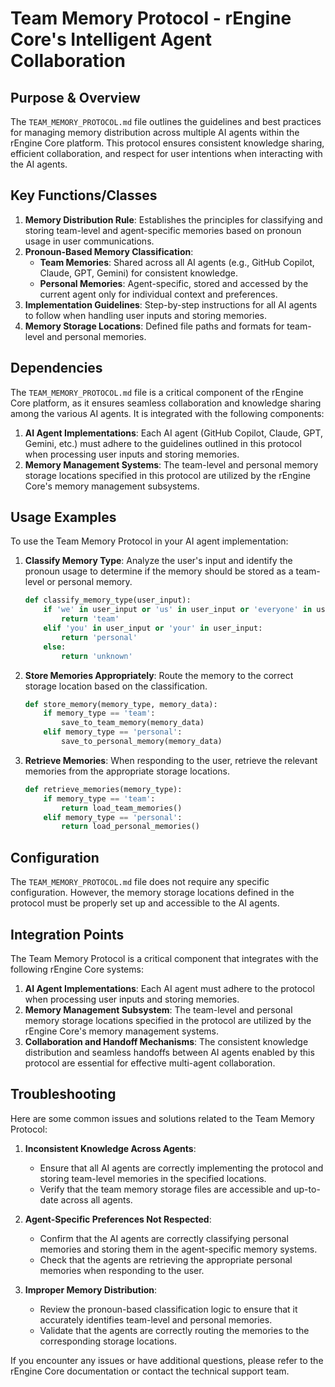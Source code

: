# Team Memory Protocol - rEngine Core's Intelligent Agent Collaboration

## Purpose & Overview

The `TEAM_MEMORY_PROTOCOL.md` file outlines the guidelines and best practices for managing memory distribution across multiple AI agents within the rEngine Core platform. This protocol ensures consistent knowledge sharing, efficient collaboration, and respect for user intentions when interacting with the AI agents.

## Key Functions/Classes

1. **Memory Distribution Rule**: Establishes the principles for classifying and storing team-level and agent-specific memories based on pronoun usage in user communications.
2. **Pronoun-Based Memory Classification**:
   - **Team Memories**: Shared across all AI agents (e.g., GitHub Copilot, Claude, GPT, Gemini) for consistent knowledge.
   - **Personal Memories**: Agent-specific, stored and accessed by the current agent only for individual context and preferences.
1. **Implementation Guidelines**: Step-by-step instructions for all AI agents to follow when handling user inputs and storing memories.
2. **Memory Storage Locations**: Defined file paths and formats for team-level and personal memories.

## Dependencies

The `TEAM_MEMORY_PROTOCOL.md` file is a critical component of the rEngine Core platform, as it ensures seamless collaboration and knowledge sharing among the various AI agents. It is integrated with the following components:

1. **AI Agent Implementations**: Each AI agent (GitHub Copilot, Claude, GPT, Gemini, etc.) must adhere to the guidelines outlined in this protocol when processing user inputs and storing memories.
2. **Memory Management Systems**: The team-level and personal memory storage locations specified in this protocol are utilized by the rEngine Core's memory management subsystems.

## Usage Examples

To use the Team Memory Protocol in your AI agent implementation:

1. **Classify Memory Type**: Analyze the user's input and identify the pronoun usage to determine if the memory should be stored as a team-level or personal memory.

   ```python
   def classify_memory_type(user_input):
       if 'we' in user_input or 'us' in user_input or 'everyone' in user_input:
           return 'team'
       elif 'you' in user_input or 'your' in user_input:
           return 'personal'
       else:
           return 'unknown'
   ```

1. **Store Memories Appropriately**: Route the memory to the correct storage location based on the classification.

   ```python
   def store_memory(memory_type, memory_data):
       if memory_type == 'team':
           save_to_team_memory(memory_data)
       elif memory_type == 'personal':
           save_to_personal_memory(memory_data)
   ```

1. **Retrieve Memories**: When responding to the user, retrieve the relevant memories from the appropriate storage locations.

   ```python
   def retrieve_memories(memory_type):
       if memory_type == 'team':
           return load_team_memories()
       elif memory_type == 'personal':
           return load_personal_memories()
   ```

## Configuration

The `TEAM_MEMORY_PROTOCOL.md` file does not require any specific configuration. However, the memory storage locations defined in the protocol must be properly set up and accessible to the AI agents.

## Integration Points

The Team Memory Protocol is a critical component that integrates with the following rEngine Core systems:

1. **AI Agent Implementations**: Each AI agent must adhere to the protocol when processing user inputs and storing memories.
2. **Memory Management Subsystem**: The team-level and personal memory storage locations specified in the protocol are utilized by the rEngine Core's memory management systems.
3. **Collaboration and Handoff Mechanisms**: The consistent knowledge distribution and seamless handoffs between AI agents enabled by this protocol are essential for effective multi-agent collaboration.

## Troubleshooting

Here are some common issues and solutions related to the Team Memory Protocol:

1. **Inconsistent Knowledge Across Agents**:
   - Ensure that all AI agents are correctly implementing the protocol and storing team-level memories in the specified locations.
   - Verify that the team memory storage files are accessible and up-to-date across all agents.

1. **Agent-Specific Preferences Not Respected**:
   - Confirm that the AI agents are correctly classifying personal memories and storing them in the agent-specific memory systems.
   - Check that the agents are retrieving the appropriate personal memories when responding to the user.

1. **Improper Memory Distribution**:
   - Review the pronoun-based classification logic to ensure that it accurately identifies team-level and personal memories.
   - Validate that the agents are correctly routing the memories to the corresponding storage locations.

If you encounter any issues or have additional questions, please refer to the rEngine Core documentation or contact the technical support team.
